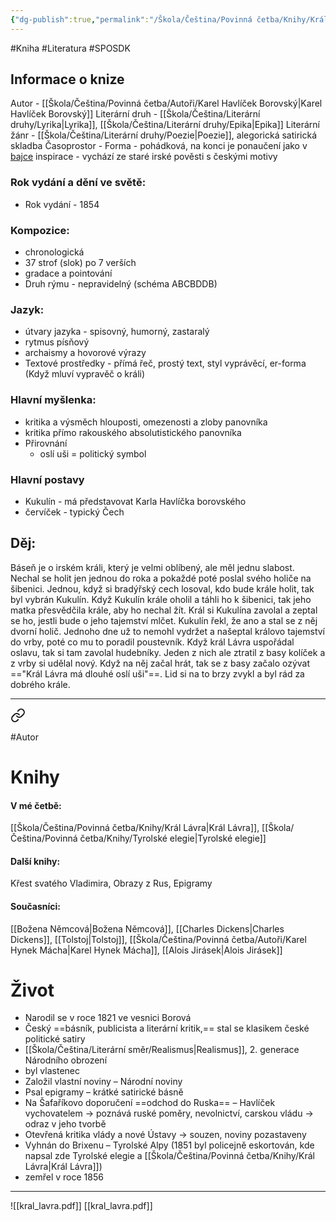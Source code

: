 ```yaml
---
{"dg-publish":true,"permalink":"/Škola/Čeština/Povinná četba/Knihy/Král Lávra/","created":"2023-11-28T11:59:46.370+01:00","updated":"2024-03-13T18:23:46.966+01:00"}
---
```


#Kniha #Literatura #SPOSDK
## Informace o knize
Autor - [[Škola/Čeština/Povinná četba/Autoři/Karel Havlíček Borovský\|Karel Havlíček Borovský]]
Literární druh - [[Škola/Čeština/Literární druhy/Lyrika\|Lyrika]], [[Škola/Čeština/Literární druhy/Epika\|Epika]]
Literární žánr -  [[Škola/Čeština/Literární druhy/Poezie\|Poezie]], alegorická satirická skladba
Časoprostor - 
Forma - pohádková, na konci je ponaučení jako v [bajce](Bajka.md)
inspirace - vychází ze staré irské pověsti s českými motivy
### Rok vydání a dění ve světě:
- Rok vydání - 1854
### Kompozice: 
- chronologická
- 37 strof (slok) po 7 verších
- gradace a pointování
- Druh rýmu - nepravidelný (schéma ABCBDDB)
### Jazyk:
- útvary jazyka - spisovný, humorný, zastaralý
- rytmus písňový
- archaismy a hovorové výrazy
- Textové prostředky - přímá řeč, prostý text, styl vyprávěcí, er-forma (Když mluví vypravěč o králi)
### Hlavní myšlenka:
- kritika a výsměch hlouposti, omezenosti a zloby panovníka
- kritika přímo rakouského absolutistického panovníka
- Přirovnání
	- oslí uši = politický symbol
### Hlavní postavy
- Kukulín - má představovat Karla Havlíčka borovského 
- červíček - typický Čech
## Děj:
Báseň je o irském králi, který je velmi oblíbený, ale měl jednu slabost. Nechal se holit jen jednou do roka a pokaždé poté poslal svého holiče na šibenici. Jednou, když si bradýřský cech losoval, kdo bude krále holit, tak byl vybrán Kukulín. Když Kukulín krále oholil a táhli ho k  šibenici, tak jeho matka přesvědčila krále, aby ho nechal žít. Král si Kukulína zavolal a zeptal se ho, jestli bude o jeho tajemství mlčet. Kukulín řekl, že ano a stal se z něj dvorní holič. Jednoho dne už to nemohl vydržet a našeptal královo tajemství do vrby, poté co mu to poradil poustevník. Když král Lávra uspořádal oslavu, tak si tam zavolal hudebníky. Jeden z nich ale ztratil z basy kolíček a z vrby si udělal nový. Když na něj začal hrát, tak se z basy začalo ozývat =="Král Lávra má dlouhé oslí uši"==. Lid si na to brzy zvykl a byl rád za dobrého krále.

___

<div class="transclusion internal-embed is-loaded"><a class="markdown-embed-link" href="/skola/cestina/povinna-cetba/autori/karel-havlicek-borovsky/" aria-label="Open link"><svg xmlns="http://www.w3.org/2000/svg" width="24" height="24" viewBox="0 0 24 24" fill="none" stroke="currentColor" stroke-width="2" stroke-linecap="round" stroke-linejoin="round" class="svg-icon lucide-link"><path d="M10 13a5 5 0 0 0 7.54.54l3-3a5 5 0 0 0-7.07-7.07l-1.72 1.71"></path><path d="M14 11a5 5 0 0 0-7.54-.54l-3 3a5 5 0 0 0 7.07 7.07l1.71-1.71"></path></svg></a><div class="markdown-embed">




#Autor 
# Knihy
#### V mé četbě:
[[Škola/Čeština/Povinná četba/Knihy/Král Lávra\|Král Lávra]], [[Škola/Čeština/Povinná četba/Knihy/Tyrolské elegie\|Tyrolské elegie]]
#### Další knihy:
Křest svatého Vladimira, Obrazy z Rus, Epigramy
#### Současníci:
[[Božena Němcová\|Božena Němcová]], [[Charles Dickens\|Charles Dickens]], [[Tolstoj\|Tolstoj]], [[Škola/Čeština/Povinná četba/Autoři/Karel Hynek Mácha\|Karel Hynek Mácha]], [[Alois Jirásek\|Alois Jirásek]]
# Život
- Narodil se v roce 1821 ve vesnici Borová 
- Český ==básník, publicista a literární kritik,== stal se klasikem české politické satiry
- [[Škola/Čeština/Literární směr/Realismus\|Realismus]], 2. generace Národního obrození
- byl vlastenec
- Založil vlastní noviny – Národní noviny
- Psal epigramy – krátké satirické básně
- Na Šafaříkovo doporučení ==odchod do Ruska== – Havlíček vychovatelem -> poznává ruské poměry, nevolnictví, carskou vládu -> odraz v jeho tvorbě
- Otevřená kritika vlády a nové Ústavy -> souzen, noviny pozastaveny
- Vyhnán do Brixenu – Tyrolské Alpy (1851 byl policejně eskortován, kde napsal zde Tyrolské elegie a [[Škola/Čeština/Povinná četba/Knihy/Král Lávra\|Král Lávra]])
- zemřel v roce 1856 

</div></div>


___
![[kral_lavra.pdf]] [[kral_lavra.pdf]]